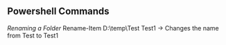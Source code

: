 ## Powershell Commands

*Renaming a Folder*
Rename-Item D:\temp\Test Test1 -> Changes the name from Test to Test1